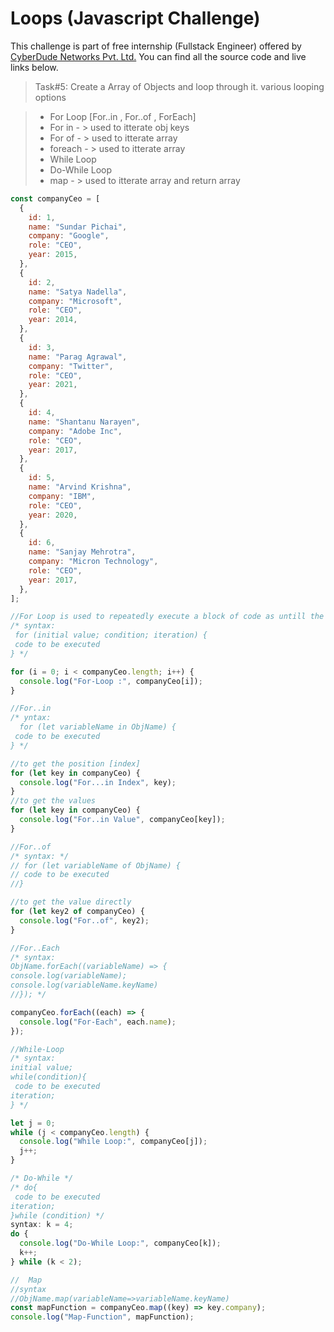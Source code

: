 # Loops (Javascript Challenge)

This challenge is part of free internship (Fullstack Engineer) offered by [CyberDude Networks Pvt. Ltd.](https://cyberdudenetworks.com) You can find all the source code and live links below.

> Task#5: Create a Array of Objects and loop through it. various looping options

> - For Loop [For..in , For..of , ForEach]
> - For in - > used to itterate obj keys
> - For of - > used to itterate array
> - foreach - > used to itterate array
> - While Loop
> - Do-While Loop
> - map - > used to itterate array and return array

```js
const companyCeo = [
  {
    id: 1,
    name: "Sundar Pichai",
    company: "Google",
    role: "CEO",
    year: 2015,
  },
  {
    id: 2,
    name: "Satya Nadella",
    company: "Microsoft",
    role: "CEO",
    year: 2014,
  },
  {
    id: 3,
    name: "Parag Agrawal",
    company: "Twitter",
    role: "CEO",
    year: 2021,
  },
  {
    id: 4,
    name: "Shantanu Narayen",
    company: "Adobe Inc",
    role: "CEO",
    year: 2017,
  },
  {
    id: 5,
    name: "Arvind Krishna",
    company: "IBM",
    role: "CEO",
    year: 2020,
  },
  {
    id: 6,
    name: "Sanjay Mehrotra",
    company: "Micron Technology",
    role: "CEO",
    year: 2017,
  },
];

//For Loop is used to repeatedly execute a block of code as untill the condition is false
/* syntax:
 for (initial value; condition; iteration) {
 code to be executed
} */

for (i = 0; i < companyCeo.length; i++) {
  console.log("For-Loop :", companyCeo[i]);
}

//For..in
/* yntax:
  for (let variableName in ObjName) {
 code to be executed
} */

//to get the position [index]
for (let key in companyCeo) {
  console.log("For...in Index", key);
}
//to get the values
for (let key in companyCeo) {
  console.log("For..in Value", companyCeo[key]);
}

//For..of
/* syntax: */
// for (let variableName of ObjName) {
// code to be executed
//}

//to get the value directly
for (let key2 of companyCeo) {
  console.log("For..of", key2);
}

//For..Each
/* syntax:
ObjName.forEach((variableName) => {
console.log(variableName);
console.log(variableName.keyName)
//}); */

companyCeo.forEach((each) => {
  console.log("For-Each", each.name);
});

//While-Loop
/* syntax:
initial value;
while(condition){
 code to be executed
iteration;
} */

let j = 0;
while (j < companyCeo.length) {
  console.log("While Loop:", companyCeo[j]);
  j++;
}

/* Do-While */
/* do{
 code to be executed
iteration;
}while (condition) */
syntax: k = 4;
do {
  console.log("Do-While Loop:", companyCeo[k]);
  k++;
} while (k < 2);

//  Map
//syntax
//ObjName.map(variableName=>variableName.keyName)
const mapFunction = companyCeo.map((key) => key.company);
console.log("Map-Function", mapFunction);
```
